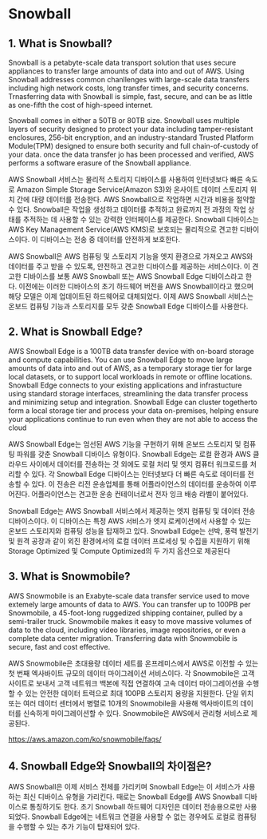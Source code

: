 # Snowball

## 1. What is Snowball?
Snowball is a petabyte-scale data transport solution that uses secure appliances to transfer large amounts of data into and out of AWS.
Using Snowball addresses common chanllenges with large-scale data transfers including high network costs, long transfer times, and security concerns.
Trnasferring data with Snowball is simple, fast, secure, and can be as little as one-fifth the cost of high-speed internet.

Snowball comes in either a 50TB or 80TB size. Snowball uses multiple layers of security designed to protect your data including tamper-resistant enclosures, 256-bit encryption, and an industry-standard Trusted Platform Module(TPM) designed to ensure both security and full chain-of-custody of your data. once the data transfer jo has been processed and verified, AWS performs a software erasure of the Snowball appliance.

AWS Snowball 서비스는 물리적 스토리지 디바이스를 사용하여 인터넷보다 빠른 속도로 Amazon Simple Storage Service(Amazon S3)와 온사이트 데이터 스토리지 위치 간에 대량 데이터를 전송한다. AWS Snowball으로 작업하면 시간과 비용을 절약할 수 있다. Snowball은 작업을 생성하고 데이터를 추적하고 완료까지 전 과정의 작업 상태를 추적하는 데 사용할 수 있는 강력한 인터페이스를 제공한다. Snowball 디바이스는 AWS Key Management Service(AWS KMS)로 보호되는 물리적으로 견고한 디바이스이다. 이 디바이스는 전송 중 데이터를 안전하게 보호한다.

AWS Snowball은 AWS 컴퓨팅 및 스토리지 기능을 엣지 환경으로 가져오고 AWS와 데이터를 주고 받을 수 있도록, 안전하고 견고한 디바이스를 제공하는 서비스이다. 이 견고한 디바이스를 보통 AWS Snowball 또는 AWS Snowball Edge 디바이스라고 한다. 이전에는 이러한 디바이스의 초기 하드웨어 버전을 AWS Snowball이라고 했으며 해당 모델은 이제 업데이트된 하드웨어로 대체되었다. 이제 AWS Snowball 서비스는 온보드 컴퓨팅 기능과 스토리지를 모두 갖춘 Snowball Edge 디바이스를 사용한다.

## 2. What is Snowball Edge?
AWS Snowball Edge is a 100TB data transfer device with on-board storage and compute capabilities. You can use Snowball Edge to move large amounts of data into and out of AWS, as a temporary storage tier for large local datasets, or to support local workloads in remote or offline locations.
Snowball Edge connects to your existing applications and infrastucture using standard storage interfaces, streamlining the data transfer process and minimizing setup and integration. Snowball Edge can cluster togetherto form a local storage tier and process your data on-premises, helping ensure your applications continue to run even when they are not able to access the cloud

AWS Snowball Edge는 엄선된 AWS 기능을 구현하기 위해 온보드 스토리지 및 컴퓨팅 파워를 갖춘 Snowball 디바이스 유형이다. Snowball Edge는 로컬 환경과 AWS 클라우드 사이에서 데이터를 전송하는 것 외에도 로컬 처리 및 엣지 컴퓨터 워크로드를 처리할 수 있다. 각 Snowball Edge 디바이스는 인터넷보다 더 빠른 속도로 데이터를 전송할 수 있다. 이 전송은 리전 운송업체를 통해 어플라이언스의 데이터를 운송하여 이루어진다. 어플라이언스는 견고한 운송 컨테이너로서 전자 잉크 배송 라벨이 붙어있다.

Snowball Edge는 AWS Snowball 서비스에서 제공하는 엣지 컴퓨팅 및 데이터 전송 디바이스이다. 이 디바이스는 특정 AWS 서비스가 엣지 로케이션에서 사용할 수 있는 온보드 스토리지와 컴퓨팅 성능을 탑재하고 있다. Snowball Edge는 선박, 풍력 발전기 및 원격 공장과 같이 외진 환경에서의 로컬 데이터 프로세싱 및 수집을 지원하기 위해 Storage Optimized 및 Compute Optimized의 두 가지 옵션으로 제공된다

## 3. What is Snowmobile?
AWS Snowmobile is an Exabyte-scale data transfer service used to move extemely large amounts of data to AWS. You can transfer up to 100PB per Snowmobile, a 45-foot-long ruggedized shipping container, pulled by a semi-trailer truck. Snowmobile makes it easy to move massive volumes of data to the cloud, including video libraries, image repositories, or even a complete data center migration. Transferring data with Snowmobile is secure, fast and cost effective.

AWS Snowmobile은 초대용량 데이터 세트를 온프레미스에서 AWS로 이전할 수 있는 첫 번째 엑사바이트 규모의 데이터 마이그레이션 서비스이다. 각 Snowmobile은 고객 사이트로 보내서 고객 네트워크 백본에 직접 연결하여 고속 데이터 마이그레이션을 수행할 수 있는 안전한 데이터 트럭으로 최대 100PB 스토리지 용량을 지원한다. 단일 위치 또는 여러 데이터 센터에서 병렬로 10개의 Snowmobile을 사용해 엑사바이트의 데이터를 신속하게 마이그레이션할 수 있다. Snowmobile은 AWS에서 관리형 서비스로 제공된다.

https://aws.amazon.com/ko/snowmobile/faqs/

## 4. Snowball Edge와 Snowball의 차이점은?
AWS Snowball은 이제 서비스 전체를 가리키며 Snowball Edge는 이 서비스가 사용하는 최신 디바이스 유형을 가리킨다. 때로는 Snowball Edge를 AWS Snowball 디바이스로 통칭하기도 한다. 초기 Snowball 하드웨어 디자인은 데이터 전송용으로만 사용되었다. Snowball Edge에는 네트워크 연결을 사용할 수 없는 경우에도 로컬로 컴퓨팅을 수행할 수 있는 추가 기능이 탑재되어 있다.


